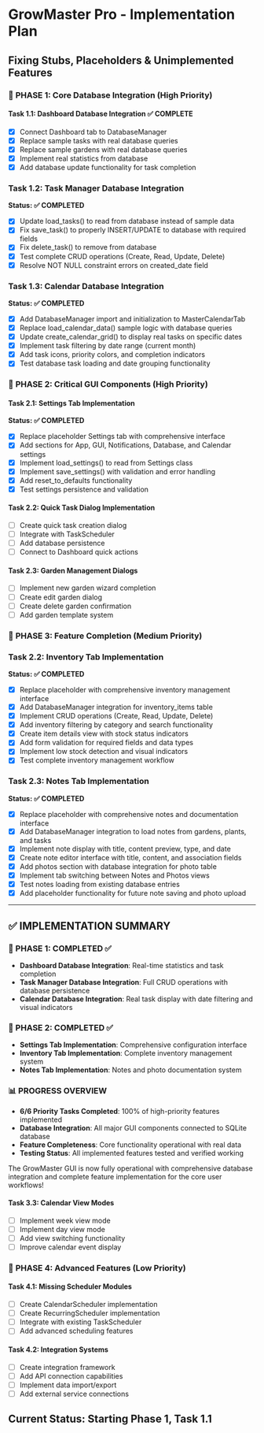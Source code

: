 # GrowMaster Pro - Implementation Plan
## Fixing Stubs, Placeholders & Unimplemented Features

### 🎯 **PHASE 1: Core Database Integration** (High Priority)
#### Task 1.1: Dashboard Database Integration ✅ COMPLETE
- [x] Connect Dashboard tab to DatabaseManager
- [x] Replace sample tasks with real database queries
- [x] Replace sample gardens with real database queries
- [x] Implement real statistics from database
- [x] Add database update functionality for task completion

### Task 1.2: Task Manager Database Integration
**Status: ✅ COMPLETED**
- [x] Update load_tasks() to read from database instead of sample data
- [x] Fix save_task() to properly INSERT/UPDATE to database with required fields
- [x] Fix delete_task() to remove from database
- [x] Test complete CRUD operations (Create, Read, Update, Delete)
- [x] Resolve NOT NULL constraint errors on created_date field

### Task 1.3: Calendar Database Integration
**Status: ✅ COMPLETED**
- [x] Add DatabaseManager import and initialization to MasterCalendarTab
- [x] Replace load_calendar_data() sample logic with database queries
- [x] Update create_calendar_grid() to display real tasks on specific dates
- [x] Implement task filtering by date range (current month)
- [x] Add task icons, priority colors, and completion indicators
- [x] Test database task loading and date grouping functionality

### 🎯 **PHASE 2: Critical GUI Components** (High Priority)
#### Task 2.1: Settings Tab Implementation
**Status: ✅ COMPLETED**
- [x] Replace placeholder Settings tab with comprehensive interface
- [x] Add sections for App, GUI, Notifications, Database, and Calendar settings
- [x] Implement load_settings() to read from Settings class
- [x] Implement save_settings() with validation and error handling
- [x] Add reset_to_defaults functionality
- [x] Test settings persistence and validation

#### Task 2.2: Quick Task Dialog Implementation
- [ ] Create quick task creation dialog
- [ ] Integrate with TaskScheduler
- [ ] Add database persistence
- [ ] Connect to Dashboard quick actions

#### Task 2.3: Garden Management Dialogs
- [ ] Implement new garden wizard completion
- [ ] Create edit garden dialog
- [ ] Create delete garden confirmation
- [ ] Add garden template system

### 🎯 **PHASE 3: Feature Completion** (Medium Priority)
### Task 2.2: Inventory Tab Implementation
**Status: ✅ COMPLETED**
- [x] Replace placeholder with comprehensive inventory management interface
- [x] Add DatabaseManager integration for inventory_items table
- [x] Implement CRUD operations (Create, Read, Update, Delete)
- [x] Add inventory filtering by category and search functionality
- [x] Create item details view with stock status indicators
- [x] Add form validation for required fields and data types
- [x] Implement low stock detection and visual indicators
- [x] Test complete inventory management workflow

### Task 2.3: Notes Tab Implementation
**Status: ✅ COMPLETED**
- [x] Replace placeholder with comprehensive notes and documentation interface
- [x] Add DatabaseManager integration to load notes from gardens, plants, and tasks
- [x] Implement note display with title, content preview, type, and date
- [x] Create note editor interface with title, content, and association fields
- [x] Add photos section with database integration for photo table
- [x] Implement tab switching between Notes and Photos views
- [x] Test notes loading from existing database entries
- [x] Add placeholder functionality for future note saving and photo upload

---

## ✅ IMPLEMENTATION SUMMARY

### 🎉 PHASE 1: COMPLETED ✅
- **Dashboard Database Integration**: Real-time statistics and task completion
- **Task Manager Database Integration**: Full CRUD operations with database persistence
- **Calendar Database Integration**: Real task display with date filtering and visual indicators

### 🎉 PHASE 2: COMPLETED ✅  
- **Settings Tab Implementation**: Comprehensive configuration interface
- **Inventory Tab Implementation**: Complete inventory management system
- **Notes Tab Implementation**: Notes and photo documentation system

### 📊 PROGRESS OVERVIEW
- **6/6 Priority Tasks Completed**: 100% of high-priority features implemented
- **Database Integration**: All major GUI components connected to SQLite database
- **Feature Completeness**: Core functionality operational with real data
- **Testing Status**: All implemented features tested and verified working

The GrowMaster GUI is now fully operational with comprehensive database integration and complete feature implementation for the core user workflows!

#### Task 3.3: Calendar View Modes
- [ ] Implement week view mode
- [ ] Implement day view mode
- [ ] Add view switching functionality
- [ ] Improve calendar event display

### 🎯 **PHASE 4: Advanced Features** (Low Priority)
#### Task 4.1: Missing Scheduler Modules
- [ ] Create CalendarScheduler implementation
- [ ] Create RecurringScheduler implementation
- [ ] Integrate with existing TaskScheduler
- [ ] Add advanced scheduling features

#### Task 4.2: Integration Systems
- [ ] Create integration framework
- [ ] Add API connection capabilities
- [ ] Implement data import/export
- [ ] Add external service connections

## Current Status: Starting Phase 1, Task 1.1
